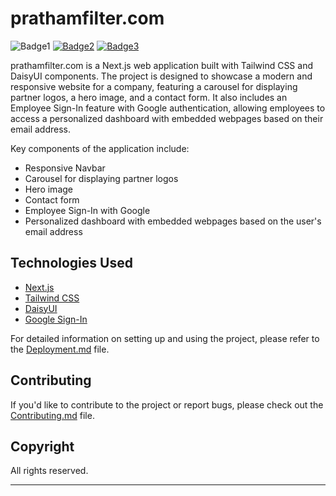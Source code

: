 # prathamfilter.com

![Badge1](https://img.shields.io/badge/copyright-reserved-informational)
[![Badge2](https://img.shields.io/badge/badge2-placeholder-blue)](https://example.com)
[![Badge3](https://img.shields.io/badge/badge3-placeholder-red)](https://example.com)

prathamfilter.com is a Next.js web application built with Tailwind CSS and DaisyUI components. The project is designed to showcase a modern and responsive website for a company, featuring a carousel for displaying partner logos, a hero image, and a contact form. It also includes an Employee Sign-In feature with Google authentication, allowing employees to access a personalized dashboard with embedded webpages based on their email address.

Key components of the application include:

- Responsive Navbar
- Carousel for displaying partner logos
- Hero image
- Contact form
- Employee Sign-In with Google
- Personalized dashboard with embedded webpages based on the user's email address

## Technologies Used

- [Next.js](https://nextjs.org/)
- [Tailwind CSS](https://tailwindcss.com/)
- [DaisyUI](https://daisyui.com/)
- [Google Sign-In](https://developers.google.com/identity/sign-in/web)

<!--- TODO: Add Logos of Technologies Used
<p>
  <img src="https://user-images.githubusercontent.com/45823031/235356546-6a53ee6a-9793-485c-a878-e17fa72d152e.png" alt="Next.js" height="50" />
  <img src="https://refactoringui.nyc3.cdn.digitaloceanspaces.com/tailwind-logo.svg" alt="Tailwind CSS" height="50" />
  <img src="https://raw.githubusercontent.com/saadeghi/files/main/daisyui/logo-4.svg" alt="DaisyUI" height="50" />
  <img src="https://camo.githubusercontent.com/e1e113df83e7731fdb90f6f0ab2eeb155fd1b48c27d99814dcf1c23c0acdc6a2/68747470733a2f2f6173736574732e76657263656c2e636f6d2f696d6167652f75706c6f61642f76313636323133303535392f6e6578746a732f49636f6e5f6461726b5f6261636b67726f756e642e706e67" alt="NextJS" height="50" />
</p>
-->

For detailed information on setting up and using the project, please refer to the [Deployment.md](./Deployment.md) file.

## Contributing

If you'd like to contribute to the project or report bugs, please check out the [Contributing.md](./Contributing.md) file.

## Copyright

All rights reserved.

--- 

[daisyUI-Logo]: https://raw.githubusercontent.com/saadeghi/files/main/daisyui/logo-4.svg
